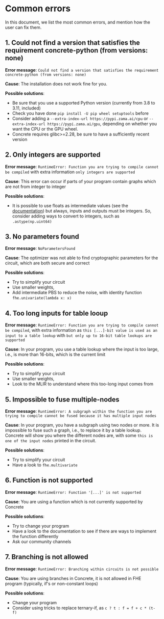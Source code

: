 # Common errors

In this document, we list the most common errors, and mention how the user can fix them.

## 1. Could not find a version that satisfies the requirement concrete-python (from versions: none)

**Error message**: `Could not find a version that satisfies the requirement concrete-python (from versions: none)`

**Cause**: The installation does not work fine for you.

**Possible solutions**:
- Be sure that you use a supported Python version (currently from 3.8 to 3.11, included)
- Check you have done `pip install -U pip wheel setuptools` before
- Consider adding a `--extra-index-url https://pypi.zama.ai/cpu` or `--extra-index-url https://pypi.zama.ai/gpu`, depending on whether you
want the CPU or the GPU wheel.
- Concrete requires glibc>=2.28, be sure to have a sufficiently recent version

## 2. Only integers are supported

**Error message**: `RuntimeError: Function you are trying to compile cannot be compiled` with extra information `only integers are supported`

**Cause**: This error can occur if parts of your program contain graphs which are not from integer to integer

**Possible solutions**:
- It is possible to use floats as intermediate values (see the [documentation](../core-features/floating_points.md#floating-points-as-intermediate-values)) but always, inputs and outputs must be integers. So, consider adding ways to convert to integers, such as `.astype(np.uint64)`

## 3. No parameters found

**Error message**: `NoParametersFound`

**Cause**: The optimizer was not able to find cryptographic parameters for the circuit, which are both secure and correct

**Possible solutions**:
- Try to simplify your circuit
- Use smaller weights,
- Add intermediate PBS to reduce the noise, with identity function `fhe.univariate(lambda x: x)`

## 4. Too long inputs for table looup

**Error message**: `RuntimeError: Function you are trying to compile cannot be compiled`, with extra information as `this [...]-bit value is used as an input to a table lookup` with `but only up to 16-bit table lookups are supported`

**Cause**: In your program, you use a table lookup where the input is too large, i.e., is more than 16-bits, which is the current limit

**Possible solutions**:
- Try to simplify your circuit
- Use smaller weights,
- Look to the MLIR to understand where this too-long input comes from

## 5. Impossible to fuse multiple-nodes

**Error message**: `RuntimeError: A subgraph within the function you are trying to compile cannot be fused because it has multiple input nodes`

**Cause**: In your program, you have a subgraph using two nodes or more. It is impossible to fuse such a graph, i.e., to replace it by a table lookup. Concrete will show you where the different nodes are, with some `this is one of the input nodes` printed in the circuit.

**Possible solutions**:
- Try to simplify your circuit
- Have a look to `fhe.multivariate`

## 6. Function is not supported

**Error message**: `RuntimeError: Function '[...]' is not supported`

**Cause**: You are using a function which is not currently supported by Concrete

**Possible solutions**:
- Try to change your program
- Have a look to the documentation to see if there are ways to implement the function differently
- Ask our community channels

## 7. Branching is not allowed

**Error message**: `RuntimeError: Branching within circuits is not possible`

**Cause**: You are using branches in Concrete, it is not allowed in FHE program (typically, if's or
non-constant loops)

**Possible solutions**:
- Change your program
- Consider using tricks to replace ternary-if, as `c ? t : f = f + c * (t-f)`



